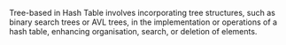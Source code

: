 Tree-based in Hash Table involves incorporating tree structures, such as binary search trees or AVL trees, in the implementation or operations of a hash table, enhancing organisation, search, or deletion of elements.